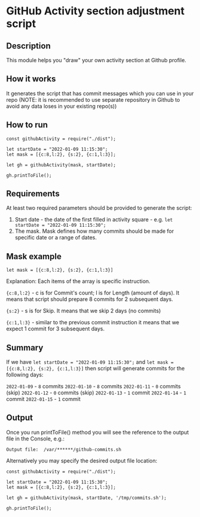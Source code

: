 # GitHub Activity section adjustment script

## Description

This module helps you "draw" your own activity section at Github profile.

## How it works

It generates the script that has commit messages which you can use in your repo (NOTE: it is recommended to use separate repository in Github to avoid any data loses in your existing repo(s))

## How to run

```
const githubActivity = require("./dist");

let startDate = "2022-01-09 11:15:30";
let mask = [{c:8,l:2}, {s:2}, {c:1,l:3}];

let gh = githubActivity(mask, startDate);

gh.printToFile();
```

## Requirements

At least two required parameters should be provided to generate the script:

1. Start date - the date of the first filled in activity square - e.g. `let startDate = "2022-01-09 11:15:30";`
2. The mask. Mask defines how many commits should be made for specific date or a range of dates.


## Mask example

`let mask = [{c:8,l:2}, {s:2}, {c:1,l:3}]`

Explanation: Each items of the array is specific instruction. 

`{c:8,l:2}` - c is for Commit's count; l is for Length (amount of days). It means that script should prepare 8 commits for 2 subsequent days.

`{s:2}` - s is for Skip. It means that we skip 2 days (no commits)

`{c:1,l:3}` - similar to the previous commit instruction it means that we expect 1 commit for 3 subsequent days.

## Summary

If we have `let startDate = "2022-01-09 11:15:30";` and `let mask = [{c:8,l:2}, {s:2}, {c:1,l:3}]` then script will generate commits for the following days:

`2022-01-09` - `8` commits
`2022-01-10` - `8` commits
`2022-01-11` - `0` commits (skip)
`2022-01-12` - `0` commits (skip)
`2022-01-13` - `1` commit
`2022-01-14` - `1` commit
`2022-01-15` - `1` commit

## Output

Once you run printToFile() method you will see the reference to the output file in the Console, e.g.:

`Output file:  /var/******/github-commits.sh`

Alternatively you may specify the desired output file location:

```
const githubActivity = require("./dist");

let startDate = "2022-01-09 11:15:30";
let mask = [{c:8,l:2}, {s:2}, {c:1,l:3}];

let gh = githubActivity(mask, startDate, '/tmp/commits.sh');

gh.printToFile();
```
